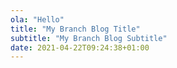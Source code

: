 ```yaml
---
ola: "Hello"
title: "My Branch Blog Title"
subtitle: "My Branch Blog Subtitle"
date: 2021-04-22T09:24:38+01:00
---
```

